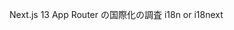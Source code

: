 <!--
title:   DrizzleORMをSupabase使う場合の調査
tags:    DrizzleORM,Supabase,Next.js
id:      7f5e590898b87daf5f9a
private: true
-->
Next.js 13 App Router の国際化の調査 i18n or i18next
